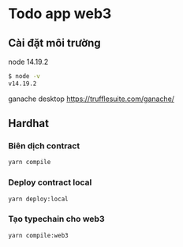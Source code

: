 # Todo app web3

## Cài đặt môi trường

node 14.19.2
```bash
$ node -v
v14.19.2
```

ganache desktop
<https://trufflesuite.com/ganache/>

## Hardhat
### Biên dịch contract
```bash
yarn compile
```

### Deploy contract local
```bash
yarn deploy:local
```

### Tạo typechain cho web3
```bash
yarn compile:web3
```
